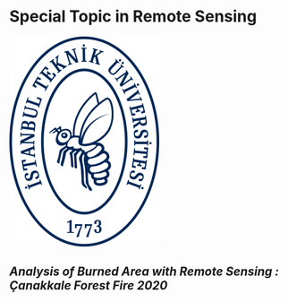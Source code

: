 
# Special Topic in Remote Sensing
![itu logo](itulogo.png)
## *Analysis of Burned Area with Remote Sensing : Çanakkale Forest Fire 2020*
